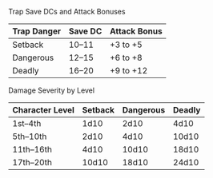 Trap Save DCs and Attack Bonuses

|Trap Danger|Save DC|Attack Bonus|
|---|---|---|
|Setback|10–11|+3 to +5|
|Dangerous|12–15|+6 to +8|
|Deadly|16–20|+9 to +12|

Damage Severity by Level

| Character Level | Setback | Dangerous | Deadly |
| --------------- | ------- | --------- | ------ |
| 1st–4th         | 1d10    | 2d10      | 4d10   |
| 5th–10th        | 2d10    | 4d10      | 10d10  |
| 11th–16th       | 4d10    | 10d10     | 18d10  |
| 17th–20th       | 10d10   | 18d10     | 24d10  |

